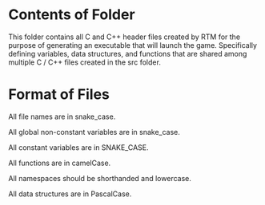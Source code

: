 # Contents of Folder

This folder contains all C and C++ header files created by RTM for the purpose of
generating an executable that will launch the game. Specifically defining variables, data
structures, and functions that are shared among multiple C / C++ files created in the src
folder.

# Format of Files

All file names are in snake_case.

All global non-constant variables are in snake_case.

All constant variables are in SNAKE_CASE.

All functions are in camelCase.

All namespaces should be shorthanded and lowercase.

All data structures are in PascalCase.